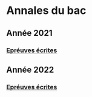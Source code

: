 # Annales du bac

## Année 2021

### [Epréuves écrites](officiels/Annales/2021/EE/)


## Année 2022

### [Epréuves écrites](officiels/Annales/2022/EE/)
